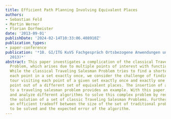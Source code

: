 ```yaml
---
title: Efficient Path Planning Involving Equivalent Places
authors:
- Sebastian Feld
- Martin Werner
- Florian Dorfmeister
date: '2013-09-01'
publishDate: '2024-02-14T10:33:06.408910Z'
publication_types:
- paper-conference
publication: '*10. GI/ITG KuVS Fachgespräch Ortsbezogene Anwendungen und Dienste (LBAS
  2013)*'
abstract: This paper investigates a complication of the classical Traveling Salesman
  Problem, which arises due to multiple points of interest with functional equivalence.
  While the classical Traveling Salesman Problem tries to find a shortest tour visiting
  each point in a set exactly once, we consider the challenge of finding the shortest
  tour visiting each point of a given set exactly once and exactly one additional
  point out of a different set of equivalent places. The insertion of a gas station
  to a traveling salesman problem provides an example. With this paper, we investigate
  and analyze different algorithms to solve this complex problem by reducing it to
  the solution of a set of classic Traveling Salesman Problems. Furthermore, we provide
  an efficient tradeoff between the size of the set of traditional problems still
  to be solved and the expected error of the algorithm.
---
```

